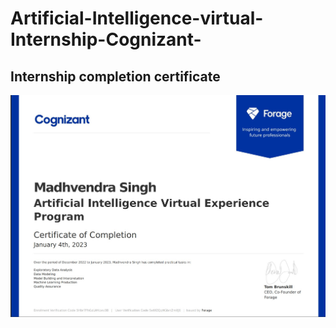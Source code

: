 # Artificial-Intelligence-virtual-Internship-Cognizant-


## Internship completion certificate 
<img src="Screenshot 2023-01-06 152318.jpg" />
